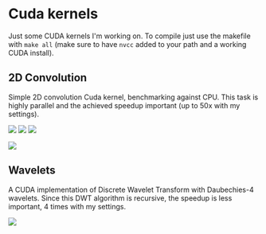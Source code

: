 # Cuda kernels

Just some CUDA kernels I'm working on. To compile just use the makefile with `make all` (make sure to 
have `nvcc` added to your path and a working CUDA install).


## 2D Convolution 

Simple 2D convolution Cuda kernel, benchmarking against CPU. This task is highly parallel and the achieved speedup important
(up to 50x with my settings). 


![](https://github.com/jopago/cuda/raw/master/conv2d/img/lena.png)
![](https://github.com/jopago/cuda/raw/master/conv2d/img/convolution_gpu.png)
![](https://github.com/jopago/cuda/raw/master/conv2d/img/convolution_gpu_sharpen.png)

![](https://github.com/jopago/cuda/raw/master/conv2d/img/timing_conv2d.png)

## Wavelets 

A CUDA implementation of Discrete Wavelet Transform with Daubechies-4 wavelets. Since this DWT algorithm is recursive, the speedup is less important, 4 times with my settings. 

![](https://github.com/jopago/cuda/raw/master/wavelets/img/timing_wavelets.png)
